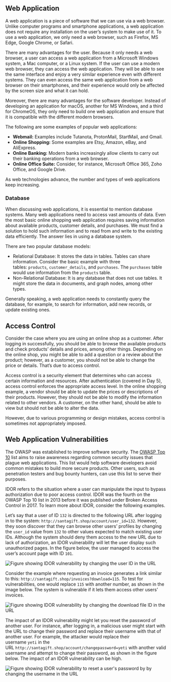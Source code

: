 
## Web Application

A web application is a piece of software that we can use via a web browser. Unlike computer programs and smartphone applications, a web application does not require any installation on the user’s system to make use of it. To use a web application, we only need a web browser, such as Firefox, MS Edge, Google Chrome, or Safari.

There are many advantages for the user. Because it only needs a web browser, a user can access a web application from a Microsoft Windows system, a Mac computer, or a Linux system. If the user can use a modern web browser, they can access the web application. They will be able to see the same interface and enjoy a very similar experience even with different systems. They can even access the same web application from a web browser on their smartphones, and their experience would only be affected by the screen size and what it can hold.

Moreover, there are many advantages for the software developer. Instead of developing an application for macOS, another for MS Windows, and a third for ChromeOS, they only need to build one web application and ensure that it is compatible with the different modern browsers.

The following are some examples of popular web applications:

-   **Webmail:** Examples include Tutanota, ProtonMail, StartMail, and Gmail.
-   **Online Shopping:** Some examples are Etsy, Amazon, eBay, and AliExpress.
-   **Online Banking:** Modern banks increasingly allow clients to carry out their banking operations from a web browser.
-   **Online Office Suite:** Consider, for instance, Microsoft Office 365, Zoho Office, and Google Drive.

As web technologies advance, the number and types of web applications keep increasing.

### Database

When discussing web applications, it is essential to mention database systems. Many web applications need to access vast amounts of data. Even the most basic online shopping web application requires saving information about available products, customer details, and purchases. We must find a solution to hold such information and to read from and write to the existing data efficiently. The answer lies in using a database system.

There are two popular database models:

-   Relational Database: It stores the data in tables. Tables can share information. Consider the basic example with three tables: `products`, `customer_details`, and `purchases`. The `purchases` table would use information from the `products` table.
-   Non-Relational Database: It is any database that does not use tables. It might store the data in documents, and graph nodes, among other types.

Generally speaking, a web application needs to constantly query the database, for example, to search for information, add new records, or update existing ones.

## Access Control

Consider the case where you are using an online shop as a customer. After logging in successfully, you should be able to browse the available products and check products’ details and prices, among other things. Depending on the online shop, you might be able to add a question or a review about the product; however, as a customer, you should not be able to change the price or details. That’s due to access control.

Access control is a security element that determines who can access certain information and resources. After authentication (covered in Day 5), access control enforces the appropriate access level. In the online shopping example, a vendor should be able to update the prices or descriptions of their products. However, they should not be able to modify the information related to other vendors. A customer, on the other hand, should be able to view but should not be able to alter the data.

However, due to various programming or design mistakes, access control is sometimes not appropriately imposed.

## Web Application Vulnerabilities

The OWASP was established to improve software security. The [OWASP Top 10](https://owasp.org/Top10/) list aims to raise awareness regarding common security issues that plague web applications. This list would help software developers avoid common mistakes to build more secure products. Other users, such as penetration testers and bug bounty hunters, can use this list to serve their purposes.

IDOR refers to the situation where a user can manipulate the input to bypass authorization due to poor access control. IDOR was the fourth on the OWASP Top 10 list in 2013 before it was published under Broken Access Control in 2017. To learn more about IDOR, consider the following examples.

Let’s say that a user of ID `132` is directed to the following URL after logging in to the system: `http://santagift.shop/account/user_id=132`. However, they soon discover that they can browse other users’ profiles by changing the `user_id` value from `132` to other values expected to match existing user IDs. Although the system should deny them access to the new URL due to lack of authorization, an IDOR vulnerability will let the user display such unauthorized pages. In the figure below, the user managed to access the user’s account page with ID `101`.

![Figure showing IDOR vulnerability by changing the user ID in the URL](https://tryhackme-images.s3.amazonaws.com/user-uploads/5f04259cf9bf5b57aed2c476/room-content/25e3d597ebf6fad017293948506ba0d5.png)  

Consider the example where requesting an invoice generates a link similar to this: `http://santagift.shop/invoices?download=115`. To test for vulnerabilities, one would replace `115` with another number, as shown in the image below. The system is vulnerable if it lets them access other users’ invoices.

![Figure showing IDOR vulnerability by changing the download file ID in the URL](https://tryhackme-images.s3.amazonaws.com/user-uploads/5f04259cf9bf5b57aed2c476/room-content/2fc139b18d3c20c61a4b406de1c6f5f6.png)  

The impact of an IDOR vulnerability might let you reset the password of another user. For instance, after logging in, a malicious user might start with the URL to change their password and replace their username with that of another user. For example, the attacker would replace their username `yeti` in the URL `http://santagift.shop/account/changepassword=yeti` with another valid username and attempt to change their password, as shown in the figure below. The impact of an IDOR vulnerability can be high.

![Figure showing IDOR vulnerability to reset a user's password by by changing the username in the URL](https://tryhackme-images.s3.amazonaws.com/user-uploads/5f04259cf9bf5b57aed2c476/room-content/d395d2dee1ed1a747508ba1206ac195d.png)
